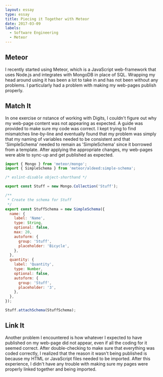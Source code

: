 ```yaml
---
layout: essay
type: essay
title: Piecing it Together with Meteor
date: 2017-03-09
labels:
  - Software Engineering
  - Meteor
---
```





## Meteor

I recently started using Meteor, which is a JavaScript web-framework that uses  Node.js and integrates with MongoDB in place of SQL.  Wrapping my head around using it has been a lot to take in and has not been without any problems.  I particularly had a problem with making my web-pages publish properly.


## Match It

In one exercise or nstance of working with Digits, I couldn't figure out why my web-page content was not appearing as expected.  A guide was provided to make sure my code was correct.  I kept trying to find mismatches line-by-line and eventually found that my problem was simply that my naming of variables needed to be consistent and that 'SimpleSchema' needed to remain as 'SimpleSchema' since it borrowed from a template.  After applying the appropriate changes, my web-pages were able to sync-up and get published as expected.

```javascript
import { Mongo } from 'meteor/mongo';
import { SimpleSchema } from 'meteor/aldeed:simple-schema';

/* eslint-disable object-shorthand */

export const Stuff = new Mongo.Collection('Stuff');

/**
 * Create the schema for Stuff
 */
export const StuffSchema = new SimpleSchema({
  name: {
    label: 'Name',
    type: String,
    optional: false,
    max: 20,
    autoform: {
      group: 'Stuff',
      placeholder: 'Bicycle',
    },
  },
  quantity: {
    label: 'Quantity',
    type: Number,
    optional: false,
    autoform: {
      group: 'Stuff',
      placeholder: '3',
    },
  },
});

Stuff.attachSchema(StuffSchema);
```

## Link It

Another problem I encountered is how whatever I expected to have published on my web-page did not appear, even if all the coding for it seemed correct.  After double-checking to make sure that everything was coded correctly, I realized that the reason it wasn't being published is because my HTML or JavaScript files needed to be imported.  After this experience, I didn't have any trouble with making sure my pages were properly linked together and being imported.
